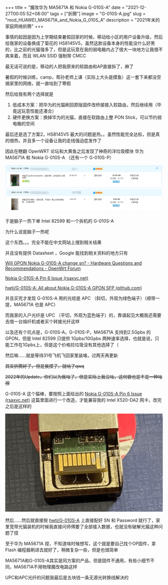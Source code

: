 +++
title = "魔改华为 MA5671A 和 Nokia G-010S-A"
date = "2021-12-27T00:05:52+08:00"
tags = ["折腾"]
image = "G-010S-A.jpg"
slug = "mod_HUAWEI_MA5671A_and_Nokia_G_010S_A"
description = "2021年末的家庭网络折腾"
+++


事情的起因是因为上学期结束暑假回家的时候，移动给小区的用户设备升级，然后给我家的设备换成了菊花的 HS8145V5，虽然这款设备本身的性能没什么好黑的，比之前的光猫强多了，但是这玩意在我的弱电箱内占了很大一块地方让我很不爽来着，而且 WLAN SSID 强制带 CMCC

最无话可说的是，移动的人把我原来的软路由和AP直接拆了，麻了

暑假的时候训练，camp，帮孙老师上课（实际上大头是摸鱼）这一套下来都没空搞家里的网络，就一直咕到了寒假

然后给我有两个选择就是

1. 低成本方案：把华为的光猫刷回原版固件改桥接接入软路由，然后继续用（毕竟这玩意性能还凑合）
2. 硬件更换方案：换掉华为的光猫，直接在软路由上整 PON Stick，可以节约弱电箱的空间

最后还是选了方案2，HS8145V5 最大的问题是热。。虽然性能完全达标，但是真的很热，并且多一个设备让我的走线强迫症发作了

因此在瞎翻 OpenWRT 论坛和大黄鱼之后发现了神奇的洋垃圾模块 华为 MA5671A 和 Nokia G-010S-A （还有一个 G-010S-P）

![](taobao.png)

于是脑子一热下单 Intel 82599 和一个拆机的 G-010S-A 

为什么说是脑子一热呢

这个东西。。。完全不能在中文网站上搜到相关结果

并且没有提供 Datasheet ，Google 能找到相关资料的地方只有

[Will GPON Nokia G-010S-A change sn? - Hardware Questions and Recommendations - OpenWrt Forum](https://forum.openwrt.org/t/will-gpon-nokia-g-010s-a-change-sn/69602)

[Nokia G-010S-A Pin 6 Issue (rsaxvc.net)](https://rsaxvc.net/blog/2020/8/15/Nokia_G-010S-A_Pin_6_Issue.html)

[hwti/G-010S-A: All about Nokia G-010S-A GPON SFP (github.com)](https://github.com/hwti/G-010S-A)

并且买完才发现 G-010S-A 用的光缆是 APC （斜切，外观为绿色端子）（顺带一提，MA5671A 也是 APC）

而我家的入户光纤是 UPC （平切，外观为蓝色端子）的，靠谱起见大概我还需要去借一台熔纤机或者买个转接光纤这样

以及还有个坑点是，G-010S-A，G-010S-P，MA5671A 支持到2.5Gpbs 的 GPON，但是 Intel 82599 只提供 1Gpbs/10Gpbs 两种速率选择，也就是说，只能工作在1Gpbs上，但是这个价格捡垃圾没有其他选择了（

然后嘛……就是等待31号飞机飞回家里装咯，过两天再更新

~~其实折腾好了，但是我摸了，就咕了qwq~~

~~2022年的Update，你们以为我咕了，但是实际上我没咕，这何尝也是不是一种咕捏~~

G-010S-A 这个猫棒，要按照上面给出的 [Nokia G-010S-A Pin 6 Issue (rsaxvc.net)](https://rsaxvc.net/blog/2020/8/15/Nokia_G-010S-A_Pin_6_Issue.html) 这篇里面进行一个改造，才能兼容我的 Intel X520-DA2 网卡，改完之后是这样的

![](G-010S-A_mod.jpg)

然后……然后就直接按 [hwti/G-010S-A](https://github.com/hwti/G-010S-A) 上直接配好 SN 和 Password 就行了，家里宽带光猫装机的时候我直接问师傅要了全部接入数据，也就没有破解光猫这种问题了捏

至于华为 MA5671A 捏，不知道啥时候想写，这个就是要自己找个OP固件，拿 Flash 编程器刷进去就好了，稍微复杂一些，但是也很简单

MA5671A和G-010S-A其实是同方案的产品，但是固件不通用，有些小细节不同，MA5671A不用物理魔改电路这样

UPC和APC光纤的问题我最后是五块钱一条无源光转换线解决的